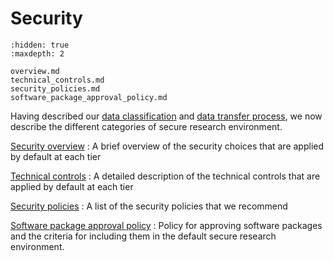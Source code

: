 # Security

```{toctree}
:hidden: true
:maxdepth: 2

overview.md
technical_controls.md
security_policies.md
software_package_approval_policy.md
```

Having described our [data classification](../data_transfer/index.md) and [data transfer process](../data_transfer/index.md), we now describe the different categories of secure research environment.

[Security overview](overview.md)
: A brief overview of the security choices that are applied by default at each tier

[Technical controls](technical_controls.md)
: A detailed description of the technical controls that are applied by default at each tier

[Security policies](security_policies.md)
: A list of the security policies that we recommend

[Software package approval policy](software_package_approval_policy.md)
: Policy for approving software packages and the criteria for including them in the default secure research environment.
